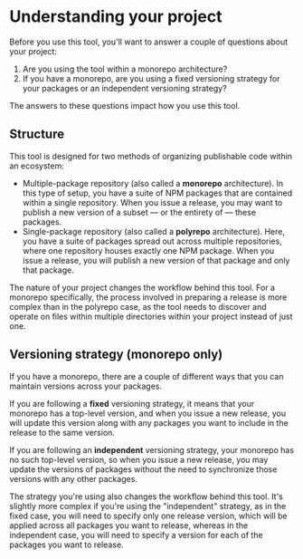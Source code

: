 # Understanding your project

Before you use this tool, you'll want to answer a couple of questions about your project:

1. Are you using the tool within a monorepo architecture?
2. If you have a monorepo, are you using a fixed versioning strategy for your packages or an independent versioning strategy?

The answers to these questions impact how you use this tool.

## Structure

This tool is designed for two methods of organizing publishable code within an ecosystem:

- Multiple-package repository (also called a **monorepo** architecture). In this type of setup, you have a suite of NPM packages that are contained within a single repository. When you issue a release, you may want to publish a new version of a subset — or the entirety of — these packages.
- Single-package repository (also called a **polyrepo** architecture). Here, you have a suite of packages spread out across multiple repositories, where one repository houses exactly one NPM package. When you issue a release, you will publish a new version of that package and only that package.

The nature of your project changes the workflow behind this tool. For a monorepo specifically, the process involved in preparing a release is more complex than in the polyrepo case, as the tool needs to discover and operate on files within multiple directories within your project instead of just one.

## Versioning strategy (monorepo only)

If you have a monorepo, there are a couple of different ways that you can maintain versions across your packages.

If you are following a **fixed** versioning strategy, it means that your monorepo has a top-level version, and when you issue a new release, you will update this version along with any packages you want to include in the release to the same version.

If you are following an **independent** versioning strategy, your monorepo has no such top-level version, so when you issue a new release, you may update the versions of packages without the need to synchronize those versions with any other packages.

The strategy you're using also changes the workflow behind this tool. It's slightly more complex if you're using the "independent" strategy, as in the fixed case, you will need to specify only one release version, which will be applied across all packages you want to release, whereas in the independent case, you will need to specify a version for each of the packages you want to release.
